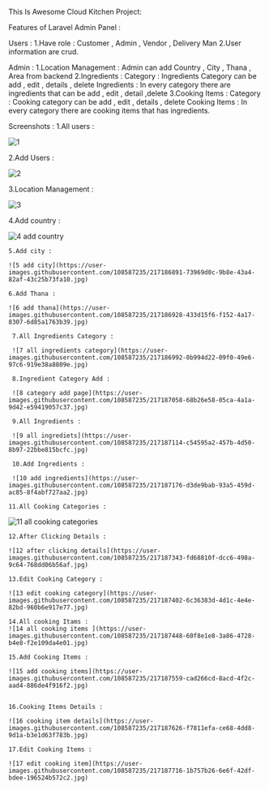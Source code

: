 This Is Awesome Cloud Kitchen Project:

Features of Laravel Admin Panel :

Users :
1.Have role : Customer , Admin , Vendor , Delivery Man
2.User information are crud.

Admin :
  1.Location Management : Admin can add Country , City , Thana , Area from backend
  2.Ingredients :
       Category : Ingredients Category can be add , edit , details , delete
       Ingredients : In every category there are ingredients that can be add , edit , detail ,delete
  3.Cooking Items :
       Category : Cooking category can be add , edit , details , delete
       Cooking Items : In every category there are cooking items that has ingredients.
       
   Screenshots :
   1.All users :
   
   ![1](https://user-images.githubusercontent.com/108587235/217183880-9e8e8b63-c62a-43b9-9edc-7df860f64047.jpg)
   
   2.Add Users :
   
   ![2](https://user-images.githubusercontent.com/108587235/217184126-07fd0182-449a-4caf-a669-0a733e229f7e.jpg)
   
   3.Location Management :
   
   ![3](https://user-images.githubusercontent.com/108587235/217186798-0b160d8e-27f4-45a5-bf7e-d0d2e48d5484.jpg)
   
   4.Add country :
   
   ![4 add country](https://user-images.githubusercontent.com/108587235/217186845-14214140-ec64-4d50-b0c7-10f7f26bc86f.jpg)
    
    5.Add city :
    
    ![5 add city](https://user-images.githubusercontent.com/108587235/217186891-73969d0c-9b8e-43a4-82af-43c25b73fa10.jpg)
    
    6.Add Thana :
    
    ![6 add thana](https://user-images.githubusercontent.com/108587235/217186928-433d15f6-f152-4a17-8307-6d85a1763b39.jpg)

     7.All Ingredients Category :
     
     ![7 all ingredients category](https://user-images.githubusercontent.com/108587235/217186992-0b994d22-09f0-49e6-97c6-919e38a8809e.jpg)
     
     8.Ingredient Category Add :
     
     ![8 category add page](https://user-images.githubusercontent.com/108587235/217187058-68b26e58-05ca-4a1a-9d42-e59419057c37.jpg)

     9.All Ingredients :
     
     ![9 all ingrediets](https://user-images.githubusercontent.com/108587235/217187114-c54595a2-457b-4d50-8b97-22bbe815bcfc.jpg)
     
     10.Add Ingredients :
     
     ![10 add ingredients](https://user-images.githubusercontent.com/108587235/217187176-d3de9bab-93a5-459d-ac85-8f4abf727aa2.jpg)

    11.All Cooking Categories :
    
   ![11 all cooking categories](https://user-images.githubusercontent.com/108587235/217187254-5112a82e-e240-4142-b764-784ac6b4ff4e.jpg)
     
    12.After Clicking Details :
    
    ![12 after clicking details](https://user-images.githubusercontent.com/108587235/217187343-fd68810f-dcc6-498a-9c64-768dd06b56af.jpg)
    
    13.Edit Cooking Category :
    
    ![13 edit cooking category](https://user-images.githubusercontent.com/108587235/217187402-6c36383d-4d1c-4e4e-82bd-960b6e917e77.jpg)
    
    14.All cooking Itams :
    ![14 all cooking items ](https://user-images.githubusercontent.com/108587235/217187448-60f8e1e8-3a86-4728-b4e8-f2e109da4e01.jpg)

    15.Add Cooking Items :
    
    ![15 add cooking items](https://user-images.githubusercontent.com/108587235/217187559-cad266cd-8acd-4f2c-aad4-886de4f916f2.jpg)
    
    
    16.Cooking Items Details :
    
    ![16 cooking item details](https://user-images.githubusercontent.com/108587235/217187626-f7811efa-ce68-4dd8-9d1a-b3e1d63f783b.jpg)
    
    17.Edit Cooking Items :
    
    ![17 edit cooking item](https://user-images.githubusercontent.com/108587235/217187716-1b757b26-6e6f-42df-bdee-196524b572c2.jpg)


    
